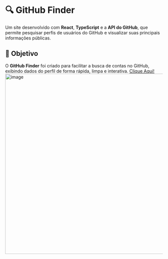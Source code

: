 # 🔍 GitHub Finder
Um site desenvolvido com **React**, **TypeScript** e a **API do GitHub**, que permite pesquisar perfis de usuários do GitHub e visualizar suas principais informações públicas.

## 🚀 Objetivo

O **GitHub Finder** foi criado para facilitar a busca de contas no GitHub, exibindo dados do perfil de forma rápida, limpa e interativa.
[Clique Aqui!](https://ggvictor.github.io/Github_Finder/)
<img width="1361" height="578" alt="image" src="https://github.com/user-attachments/assets/166c4b9f-35da-4279-8f51-1dc391a25aca" />
